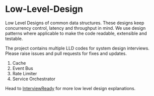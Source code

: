 # Low-Level-Design

Low Level Designs of common data structures. These designs keep concurrency control, latency and throughput in mind. We use design patterns where applicable to make the code readable, extensible and testable.

The project contains multiple LLD codes for system design interviews.
Please raise issues and pull requests for fixes and updates.

1. Cache
2. Event Bus
3. Rate Limiter
4. Service Orchestrator


Head to [InterviewReady](https://get.interviewready.io/) for more low level design explanations.
